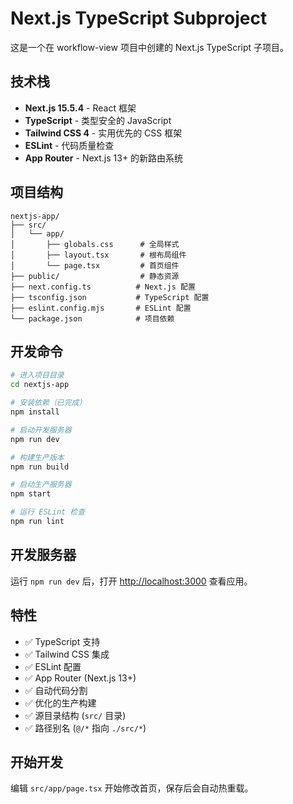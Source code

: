 # Next.js TypeScript Subproject

这是一个在 workflow-view 项目中创建的 Next.js TypeScript 子项目。

## 技术栈

- **Next.js 15.5.4** - React 框架
- **TypeScript** - 类型安全的 JavaScript
- **Tailwind CSS 4** - 实用优先的 CSS 框架
- **ESLint** - 代码质量检查
- **App Router** - Next.js 13+ 的新路由系统

## 项目结构

```
nextjs-app/
├── src/
│   └── app/
│       ├── globals.css      # 全局样式
│       ├── layout.tsx       # 根布局组件
│       └── page.tsx         # 首页组件
├── public/                  # 静态资源
├── next.config.ts          # Next.js 配置
├── tsconfig.json           # TypeScript 配置
├── eslint.config.mjs       # ESLint 配置
└── package.json            # 项目依赖

```

## 开发命令

```bash
# 进入项目目录
cd nextjs-app

# 安装依赖（已完成）
npm install

# 启动开发服务器
npm run dev

# 构建生产版本
npm run build

# 启动生产服务器
npm start

# 运行 ESLint 检查
npm run lint
```

## 开发服务器

运行 `npm run dev` 后，打开 [http://localhost:3000](http://localhost:3000) 查看应用。

## 特性

- ✅ TypeScript 支持
- ✅ Tailwind CSS 集成
- ✅ ESLint 配置
- ✅ App Router (Next.js 13+)
- ✅ 自动代码分割
- ✅ 优化的生产构建
- ✅ 源目录结构 (`src/` 目录)
- ✅ 路径别名 (`@/*` 指向 `./src/*`)

## 开始开发

编辑 `src/app/page.tsx` 开始修改首页，保存后会自动热重载。